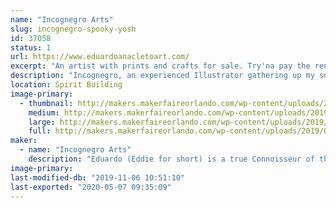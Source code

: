```yaml
---
name: "Incognegro Arts"
slug: incognegro-spooky-yosh
id: 37058
status: 1
url: https://www.eduardoanacletoart.com/
excerpt: "An artist with prints and crafts for sale. Try'na pay the rent"
description: "Incognegro, an experienced Illustrator gathering up my supply of custom made products to sell to the general public. It's Capitalism yo'"
location: Spirit Building
image-primary:
  - thumbnail: http://makers.makerfaireorlando.com/wp-content/uploads/2019/08/IMG_1492-150x150.jpg
    medium: http://makers.makerfaireorlando.com/wp-content/uploads/2019/08/IMG_1492-225x300.jpg
    large: http://makers.makerfaireorlando.com/wp-content/uploads/2019/08/IMG_1492-768x1024.jpg
    full: http://makers.makerfaireorlando.com/wp-content/uploads/2019/08/IMG_1492.jpg
maker:
  - name: "Incognegro Arts"
    description: "Eduardo (Eddie for short) is a true Connoisseur of the arts. Drawing since he was a child, his eye for details has been matched only by his desire to create. As the mediums through which art has evolved so too have his skill sets. From Illustration to 3D rendering and animation, and even visual effects; his experience branches out over many realms of visual and digital arts.  He is also way too humble to feel comfortable talking about himself in the third person. "
image-primary: 
last-modified-db: "2019-11-06 10:51:10"
last-exported: "2020-05-07 09:35:09"
---
```

